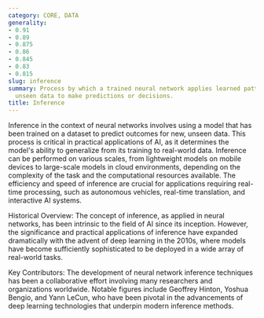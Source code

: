 ```yaml
---
category: CORE, DATA
generality:
- 0.91
- 0.89
- 0.875
- 0.86
- 0.845
- 0.83
- 0.815
slug: inference
summary: Process by which a trained neural network applies learned patterns to new,
  unseen data to make predictions or decisions.
title: Inference
---
```


Inference in the context of neural networks involves using a model that has been trained on a dataset to predict outcomes for new, unseen data. This process is critical in practical applications of AI, as it determines the model's ability to generalize from its training to real-world data. Inference can be performed on various scales, from lightweight models on mobile devices to large-scale models in cloud environments, depending on the complexity of the task and the computational resources available. The efficiency and speed of inference are crucial for applications requiring real-time processing, such as autonomous vehicles, real-time translation, and interactive AI systems.

Historical Overview: The concept of inference, as applied in neural networks, has been intrinsic to the field of AI since its inception. However, the significance and practical applications of inference have expanded dramatically with the advent of deep learning in the 2010s, where models have become sufficiently sophisticated to be deployed in a wide array of real-world tasks.

Key Contributors: The development of neural network inference techniques has been a collaborative effort involving many researchers and organizations worldwide. Notable figures include Geoffrey Hinton, Yoshua Bengio, and Yann LeCun, who have been pivotal in the advancements of deep learning technologies that underpin modern inference methods.